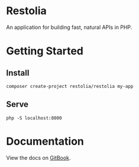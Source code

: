 # Restolia
An application for building fast, natural APIs in PHP.

# Getting Started

## Install

```
composer create-project restolia/restolia my-app
```

## Serve

```
php -S localhost:8000
```

# Documentation
View the docs on [GitBook](https://benosborne.gitbook.io/restolia/).
